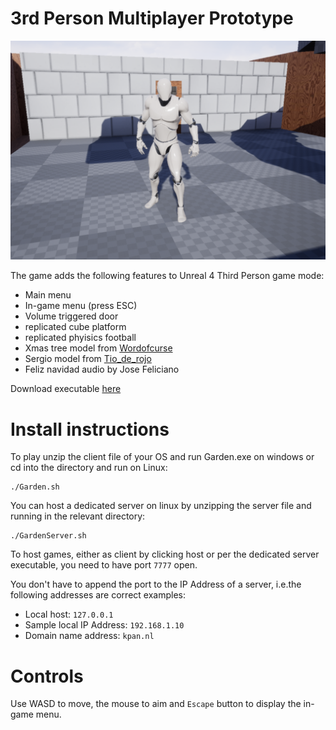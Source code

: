 
# 3rd Person Multiplayer Prototype
![404](screenshot.PNG)

The game adds the following features to Unreal 4 Third Person game mode:
* Main menu
* In-game menu (press ESC)
* Volume triggered door
* replicated cube platform
* replicated phyisics football
* Xmas tree model from [Wordofcurse](https://sketchfab.com/Wordofcurse)
* Sergio model from [Tio_de_rojo](https://gamebanana.com/members/1587288)
* Feliz navidad audio by Jose Feliciano

Download executable [here](https://kikizana.itch.io/garden)

# Install instructions

To play unzip the client file of your OS and run Garden.exe on windows or cd into the directory and run on Linux:

```
./Garden.sh
```

You can host a dedicated server on linux by unzipping the server file and running in the relevant directory:

```
./GardenServer.sh
```

To host games, either as client by clicking host or per the dedicated server executable, you need to have port `7777` open.

You don't have to append the port to the IP Address of a server, i.e.the following addresses are correct examples:

* Local host: `127.0.0.1`
* Sample local IP Address: `192.168.1.10`
* Domain name address: `kpan.nl`

# Controls
Use WASD to move, the mouse to aim and `Escape` button to display the in-game menu.